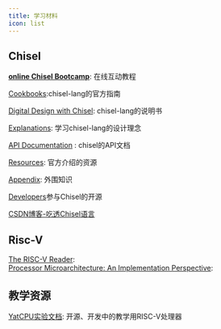 ```yaml
---
title: 学习材料
icon: list
---
```


## <HopeIcon icon="//localhost:8080/assets/image/chisel-tool.svg" size="2rem" />Chisel
[**online Chisel Bootcamp**](https://mybinder.org/v2/gh/freechipsproject/chisel-bootcamp/master): 在线互动教程

[Cookbooks](https://www.chisel-lang.org/docs/cookbooks):chisel-lang的官方指南

[Digital Design with Chisel](http://www.imm.dtu.dk/~masca/chisel-book.html): chisel-lang的说明书

[Explanations](https://www.chisel-lang.org/docs/explanations): 学习chisel-lang的设计理念

[API Documentation](https://www.chisel-lang.org/api) : chisel的API文档

[Resources](https://www.chisel-lang.org/docs/resources): 官方介绍的资源

[Appendix](https://www.chisel-lang.org/docs/appendix): 外围知识

[Developers](https://www.chisel-lang.org/docs/developers)参与Chisel的开源

[CSDN博客-吃透Chisel语言](https://blog.csdn.net/weixin_43681766/category_11828804.html)

## <HopeIcon icon="microchip" size="1.5rem" /> Risc-V
[The RISC-V Reader](http://riscvbook.com/chinese/RISC-V-Reader-Chinese-v2p1.pdf):   
[Processor Microarchitecture: An Implementation Perspective](https://cseweb.ucsd.edu/classes/fa14/cse240A-a/pdf/04/Gonzalez_Processor_Microarchitecture_2010_Claypool.pdf): 

## <HopeIcon icon="tags" size="1.5rem" /> 教学资源
[YatCPU实验文档](https://yatcpu.sysu.tech/): 开源、开发中的教学用RISC-V处理器

